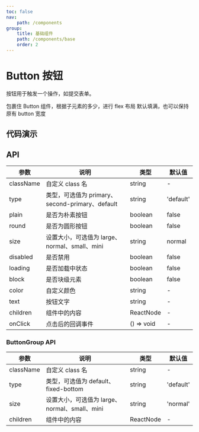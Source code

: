```yaml
---
toc: false
nav:
    path: /components
group:
    title: 基础组件
    path: /components/base
    order: 2
---
```


# Button 按钮

按钮用于触发一个操作，如提交表单。

包裹住 Button 组件，根据子元素的多少，进行 flex 布局
默认填满，也可以保持原有 button 宽度

## 代码演示

<code src="./demo/index.tsx"></code>

## API

| 参数      | 说明                                            | 类型       | 默认值    |
| --------- | ----------------------------------------------- | ---------- | --------- |
| className | 自定义 class 名                                 | string     | -         |
| type      | 类型，可选值为 primary、second-primary、default | string     | 'default' |
| plain     | 是否为朴素按钮                                  | boolean    | false     |
| round     | 是否为圆形按钮                                  | boolean    | false     |
| size      | 设置大小，可选值为 large、normal、small、mini   | string     | normal    |
| disabled  | 是否禁用                                        | boolean    | false     |
| loading   | 是否加载中状态                                  | boolean    | false     |
| block     | 是否块级元素                                    | boolean    | false     |
| color     | 自定义颜色                                      | string     | -         |
| text      | 按钮文字                                        | string     | -         |
| children  | 组件中的内容                                    | ReactNode  | -         |
| onClick   | 点击后的回调事件                                | () => void | -         |

### ButtonGroup API

| 参数      | 说明                                          | 类型      | 默认值    |
| --------- | --------------------------------------------- | --------- | --------- |
| className | 自定义 class 名                               | string    | -         |
| type      | 类型，可选值为 default、fixed-bottom          | string    | 'default' |
| size      | 设置大小，可选值为 large、normal、small、mini | string    | 'normal'  |
| children  | 组件中的内容                                  | ReactNode | -         |
